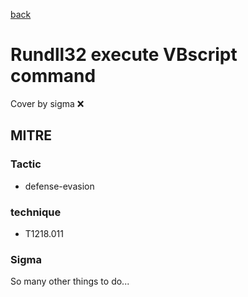 [back](../index.md)
# Rundll32 execute VBscript command
Cover by sigma :x: 

## MITRE
### Tactic
  - defense-evasion

### technique
  - T1218.011

### Sigma

 So many other things to do...